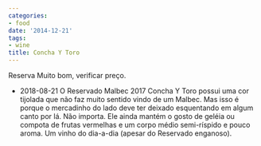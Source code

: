 ```yaml
---
categories:
- food
date: '2014-12-21'
tags:
- wine
title: Concha Y Toro
---
```


Reserva Muito bom, verificar preço.

 - 2018-08-21 O Reservado Malbec 2017 Concha Y Toro possui uma cor tijolada que não faz muito sentido vindo de um Malbec. Mas isso é porque o mercadinho do lado deve ter deixado esquentando em algum canto por lá. Não importa. Ele ainda mantém o gosto de geléia ou compota de frutas vermelhas e um corpo médio semi-ríspido e pouco aroma. Um vinho do dia-a-dia (apesar do Reservado enganoso).